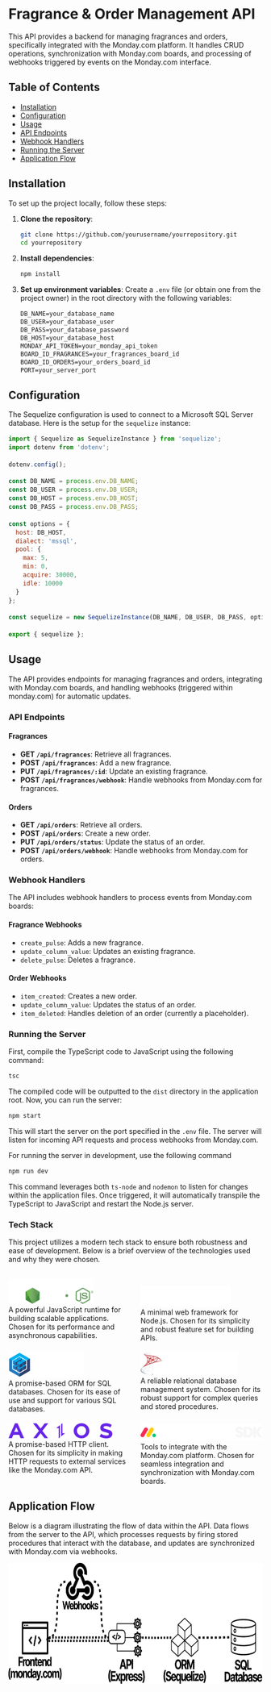 # Fragrance & Order Management API

This API provides a backend for managing fragrances and orders, specifically integrated with the Monday.com platform. It handles CRUD operations, synchronization with Monday.com boards, and processing of webhooks triggered by events on the Monday.com interface.

## Table of Contents

- [Installation](#installation)
- [Configuration](#configuration)
- [Usage](#usage)
- [API Endpoints](#api-endpoints)
- [Webhook Handlers](#webhook-handlers)
- [Running the Server](#running-the-server)
- [Application Flow](#application-flow)

## Installation

To set up the project locally, follow these steps:

1. **Clone the repository**:
    ```bash
    git clone https://github.com/yourusername/yourrepository.git
    cd yourrepository
    ```

2. **Install dependencies**:
    ```bash
    npm install
    ```

3. **Set up environment variables**: Create a `.env` file (or obtain one from the project owner) in the root directory with the following variables:
    ```env
    DB_NAME=your_database_name
    DB_USER=your_database_user
    DB_PASS=your_database_password
    DB_HOST=your_database_host
    MONDAY_API_TOKEN=your_monday_api_token
    BOARD_ID_FRAGRANCES=your_fragrances_board_id
    BOARD_ID_ORDERS=your_orders_board_id
    PORT=your_server_port
    ```

## Configuration

The Sequelize configuration is used to connect to a Microsoft SQL Server database. Here is the setup for the `sequelize` instance:

```javascript
import { Sequelize as SequelizeInstance } from 'sequelize';
import dotenv from 'dotenv';

dotenv.config();

const DB_NAME = process.env.DB_NAME;
const DB_USER = process.env.DB_USER;
const DB_HOST = process.env.DB_HOST;
const DB_PASS = process.env.DB_PASS;

const options = {
  host: DB_HOST,
  dialect: 'mssql',
  pool: {
    max: 5,
    min: 0,
    acquire: 30000,
    idle: 10000
  }
};

const sequelize = new SequelizeInstance(DB_NAME, DB_USER, DB_PASS, options);

export { sequelize };
```

## Usage

The API provides endpoints for managing fragrances and orders, integrating with Monday.com boards, and handling webhooks (triggered within monday.com) for automatic updates.

### API Endpoints

#### Fragrances

- **GET `/api/fragrances`**: Retrieve all fragrances.
- **POST `/api/fragrances`**: Add a new fragrance.
- **PUT `/api/fragrances/:id`**: Update an existing fragrance.
- **POST `/api/fragrances/webhook`**: Handle webhooks from Monday.com for fragrances.

#### Orders

- **GET `/api/orders`**: Retrieve all orders.
- **POST `/api/orders`**: Create a new order.
- **PUT `/api/orders/status`**: Update the status of an order.
- **POST `/api/orders/webhook`**: Handle webhooks from Monday.com for orders.

### Webhook Handlers

The API includes webhook handlers to process events from Monday.com boards:

#### Fragrance Webhooks

- `create_pulse`: Adds a new fragrance.
- `update_column_value`: Updates an existing fragrance.
- `delete_pulse`: Deletes a fragrance.

#### Order Webhooks

- `item_created`: Creates a new order.
- `update_column_value`: Updates the status of an order.
- `item_deleted`: Handles deletion of an order (currently a placeholder).

### Running the Server

First, compile the TypeScript code to JavaScript using the following command:
```bash
tsc
```
The compiled code will be outputted to the `dist` directory in the application root. Now, you can run the server:

```bash
npm start
```
This will start the server on the port specified in the `.env` file. The server will listen for incoming API requests and process webhooks from Monday.com.

For running the server in development, use the following command
```bash
npm run dev
```
This command leverages both `ts-node` and `nodemon` to listen for changes within the application files. Once triggered, it will automatically transpile the TypeScript to JavaScript and restart the Node.js server.

### Tech Stack

This project utilizes a modern tech stack to ensure both robustness and ease of development. Below is a brief overview of the technologies used and why they were chosen.

<div style="display: grid; grid-template-columns: repeat(2, 1fr); gap: 20px; margin-bottom: 5px; margin-top: 30px">

   <div>
      <img src="src/assets/node-logo.png" height="50"><br>
      A powerful JavaScript runtime for building scalable applications. Chosen for its performance and asynchronous capabilities.
   </div>
   
   <div style="margin-top: 15px">
      <img src="src/assets/express-logo.png" height="40"><br>
      A minimal web framework for Node.js. Chosen for its simplicity and robust feature set for building APIs.
   </div>
   
   <div>
      <img src="src/assets/sequelize-logo.png" height="50"><br>
      A promise-based ORM for SQL databases. Chosen for its ease of use and support for various SQL databases.
   </div>
   
   <div>
      <img src="src/assets/sql-server-logo.png" height="45"><br>
      A reliable relational database management system. Chosen for its robust support for complex queries and stored procedures.
   </div>
   
   <div>
      <img src="src/assets/axios-logo.png" height="30"><br>
      A promise-based HTTP client. Chosen for its simplicity in making HTTP requests to external services like the Monday.com API.
   </div>
   
   <div>
      <img src="src/assets/monday-sdk.png" height="35"><br>
      Tools to integrate with the Monday.com platform. Chosen for seamless integration and synchronization with Monday.com boards.
   </div>

</div>


## Application Flow
Below is a diagram illustrating the flow of data within the API. Data flows from the server to the API, which processes requests by firing stored procedures that interact with the database, and updates are synchronized with Monday.com via webhooks.

<img src="src/assets/monday-api-flow.drawio.svg" height="240">
<br><br>
